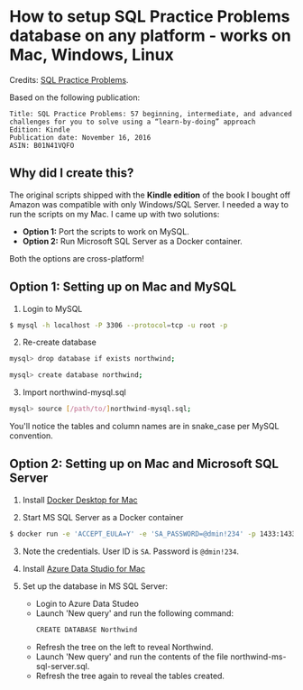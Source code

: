 # How to setup SQL Practice Problems database on any platform - works on Mac, Windows, Linux

Credits: [SQL Practice Problems](https://www.amazon.com/SQL-Practice-Problems-learn-doing/dp/1520807635).

Based on the following publication:
```text
Title: SQL Practice Problems: 57 beginning, intermediate, and advanced challenges for you to solve using a “learn-by-doing” approach
Edition: Kindle
Publication date: November 16, 2016
ASIN: B01N41VQFO
```

## Why did I create this?
The original scripts shipped with the **Kindle edition** of the book I bought off Amazon was compatible with only 
Windows/SQL Server. I needed a way to run the scripts on my Mac. I came up with two solutions:

- **Option 1:** Port the scripts to work on MySQL.
- **Option 2:** Run Microsoft SQL Server as a Docker container.

Both the options are cross-platform!

## Option 1: Setting up on Mac and MySQL

1. Login to MySQL
```bash
$ mysql -h localhost -P 3306 --protocol=tcp -u root -p
```

2. Re-create database
```bash
mysql> drop database if exists northwind;
```

```bash
mysql> create database northwind;
```

3. Import northwind-mysql.sql

```bash
mysql> source [/path/to/]northwind-mysql.sql;
```
You'll notice the tables and column names are in snake_case per MySQL convention.

## Option 2: Setting up on Mac and Microsoft SQL Server

1. Install [Docker Desktop for Mac](https://hub.docker.com/editions/community/docker-ce-desktop-mac/)

2. Start MS SQL Server as a Docker container
```bash
$ docker run -e 'ACCEPT_EULA=Y' -e 'SA_PASSWORD=@dmin!234' -p 1433:1433 --name mssql -h mssql -d mcr.microsoft.com/mssql/server
```

3. Note the credentials. User ID is `SA`. Password is `@dmin!234`.

4. Install [Azure Data Studio for Mac](https://docs.microsoft.com/en-us/sql/azure-data-studio/download-azure-data-studio)

5. Set up the database in MS SQL Server:
   
    - Login to Azure Data Studeo
    - Launch 'New query' and run the following command:
      ```bash
      CREATE DATABASE Northwind
      ```
    - Refresh the tree on the left to reveal Northwind.
    - Launch 'New query' and run the contents of the file northwind-ms-sql-server.sql.
    - Refresh the tree again to reveal the tables created.